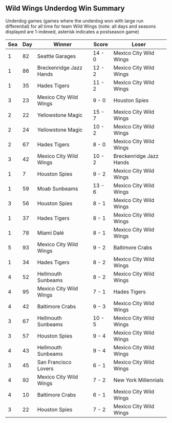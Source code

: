 ## Wild Wings Underdog Win Summary



Underdog games (games where the underdog won with large run differential) for all time for team Wild Wings (note: all days and seasons displayed are 1-indexed, asterisk indicates a postseason game)


| Sea | Day | Winner | Score | Loser | 
| ------ |------ |------ |------ |------ |
| 1 | 82 | Seattle Garages | 14 - 0 | Mexico City Wild Wings | 
| 1 | 86 | Breckenridge Jazz Hands | 12 - 2 | Mexico City Wild Wings | 
| 1 | 35 | Hades Tigers | 11 - 2 | Mexico City Wild Wings | 
| 3 | 23 | Mexico City Wild Wings | 9 - 0 | Houston Spies | 
| 2 | 22 | Yellowstone Magic | 15 - 7 | Mexico City Wild Wings | 
| 2 | 24 | Yellowstone Magic | 10 - 2 | Mexico City Wild Wings | 
| 2 | 67 | Hades Tigers | 8 - 0 | Mexico City Wild Wings | 
| 3 | 42 | Mexico City Wild Wings | 10 - 2 | Breckenridge Jazz Hands | 
| 1 | 7 | Houston Spies | 9 - 2 | Mexico City Wild Wings | 
| 1 | 59 | Moab Sunbeams | 13 - 6 | Mexico City Wild Wings | 
| 3 | 56 | Houston Spies | 8 - 1 | Mexico City Wild Wings | 
| 1 | 37 | Hades Tigers | 8 - 1 | Mexico City Wild Wings | 
| 1 | 78 | Miami Dalé | 8 - 1 | Mexico City Wild Wings | 
| 5 | 93 | Mexico City Wild Wings | 9 - 2 | Baltimore Crabs | 
| 1 | 34 | Hades Tigers | 8 - 2 | Mexico City Wild Wings | 
| 4 | 52 | Hellmouth Sunbeams | 8 - 2 | Mexico City Wild Wings | 
| 4 | 95 | Mexico City Wild Wings | 7 - 1 | Hades Tigers | 
| 4 | 42 | Baltimore Crabs | 9 - 3 | Mexico City Wild Wings | 
| 3 | 67 | Hellmouth Sunbeams | 10 - 5 | Mexico City Wild Wings | 
| 3 | 57 | Houston Spies | 9 - 4 | Mexico City Wild Wings | 
| 4 | 43 | Hellmouth Sunbeams | 9 - 4 | Mexico City Wild Wings | 
| 3 | 45 | San Francisco Lovers | 6 - 1 | Mexico City Wild Wings | 
| 4 | 92 | Mexico City Wild Wings | 7 - 2 | New York Millennials | 
| 4 | 10 | Baltimore Crabs | 6 - 1 | Mexico City Wild Wings | 
| 3 | 22 | Houston Spies | 7 - 2 | Mexico City Wild Wings | 



